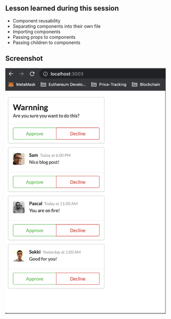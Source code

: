 ## Lesson learned during this session

- Component reusability
- Separating components into their own file
- Importing components
- Passing props to components
- Passing children to components

## Screenshot

![Application](./app.png)
